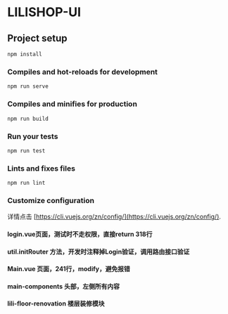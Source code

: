 # LILISHOP-UI

## Project setup
```
npm install
```

### Compiles and hot-reloads for development
```
npm run serve
```

### Compiles and minifies for production
```
npm run build
```

### Run your tests
```
npm run test
```

### Lints and fixes files
```
npm run lint
```

### Customize configuration
详情点击 [https://cli.vuejs.org/zn/config/](https://cli.vuejs.org/zn/config/).

####  login.vue页面，测试时不走权限，直接return  318行
####  util.initRouter 方法，开发时注释掉Login验证，调用路由接口验证
####  Main.vue 页面，241行，modify，避免报错

#### main-components  头部，左侧所有内容

#### lili-floor-renovation  楼层装修模块
     

